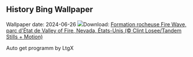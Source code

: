 ## History Bing Wallpaper
Wallpaper date: 2024-06-26
![](https://www.bing.com/th?id=OHR.FireWave_FR-CA4107597897_UHD.jpg&w=1000)Download: [Formation rocheuse Fire Wave, parc d'État de Valley of Fire, Nevada, États-Unis (© Clint Losee/Tandem Stills + Motion)](https://www.bing.com/th?id=OHR.FireWave_FR-CA4107597897_UHD.jpg)

Auto get programm by LtgX
